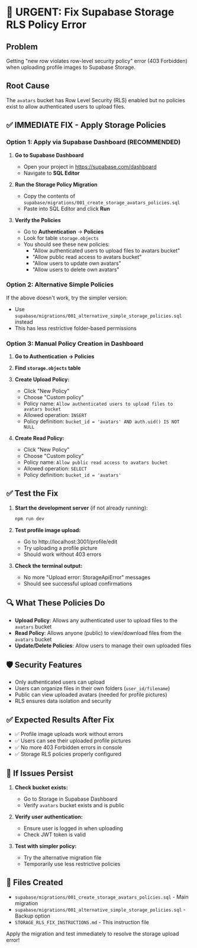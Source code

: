 # 🚨 URGENT: Fix Supabase Storage RLS Policy Error

## Problem
Getting "new row violates row-level security policy" error (403 Forbidden) when uploading profile images to Supabase Storage.

## Root Cause
The `avatars` bucket has Row Level Security (RLS) enabled but no policies exist to allow authenticated users to upload files.

## ✅ IMMEDIATE FIX - Apply Storage Policies

### Option 1: Apply via Supabase Dashboard (RECOMMENDED)

1. **Go to Supabase Dashboard**
   - Open your project in https://supabase.com/dashboard
   - Navigate to **SQL Editor**

2. **Run the Storage Policy Migration**
   - Copy the contents of `supabase/migrations/001_create_storage_avatars_policies.sql`
   - Paste into SQL Editor and click **Run**

3. **Verify the Policies**
   - Go to **Authentication** → **Policies**
   - Look for table `storage.objects`
   - You should see these new policies:
     - "Allow authenticated users to upload files to avatars bucket"
     - "Allow public read access to avatars bucket"
     - "Allow users to update own avatars"
     - "Allow users to delete own avatars"

### Option 2: Alternative Simple Policies

If the above doesn't work, try the simpler version:
- Use `supabase/migrations/001_alternative_simple_storage_policies.sql` instead
- This has less restrictive folder-based permissions

### Option 3: Manual Policy Creation in Dashboard

1. **Go to Authentication → Policies**
2. **Find `storage.objects` table**
3. **Create Upload Policy:**
   - Click "New Policy"
   - Choose "Custom policy"
   - Policy name: `Allow authenticated users to upload files to avatars bucket`
   - Allowed operation: `INSERT`
   - Policy definition: `bucket_id = 'avatars' AND auth.uid() IS NOT NULL`

4. **Create Read Policy:**
   - Click "New Policy"
   - Choose "Custom policy"  
   - Policy name: `Allow public read access to avatars bucket`
   - Allowed operation: `SELECT`
   - Policy definition: `bucket_id = 'avatars'`

## ✅ Test the Fix

1. **Start the development server** (if not already running):
   ```bash
   npm run dev
   ```

2. **Test profile image upload:**
   - Go to http://localhost:3001/profile/edit
   - Try uploading a profile picture
   - Should work without 403 errors

3. **Check the terminal output:**
   - No more "Upload error: StorageApiError" messages
   - Should see successful upload confirmations

## 🔍 What These Policies Do

- **Upload Policy**: Allows any authenticated user to upload files to the `avatars` bucket
- **Read Policy**: Allows anyone (public) to view/download files from the `avatars` bucket
- **Update/Delete Policies**: Allow users to manage their own uploaded files

## 🛡️ Security Features

- Only authenticated users can upload
- Users can organize files in their own folders (`user_id/filename`)
- Public can view uploaded avatars (needed for profile pictures)
- RLS ensures data isolation and security

## ✅ Expected Results After Fix

- ✅ Profile image uploads work without errors
- ✅ Users can see their uploaded profile pictures
- ✅ No more 403 Forbidden errors in console
- ✅ Storage RLS policies properly configured

## 🚨 If Issues Persist

1. **Check bucket exists:**
   - Go to Storage in Supabase Dashboard
   - Verify `avatars` bucket exists and is public

2. **Verify user authentication:**
   - Ensure user is logged in when uploading
   - Check JWT token is valid

3. **Test with simpler policy:**
   - Try the alternative migration file
   - Temporarily use less restrictive policies

## 📁 Files Created

- `supabase/migrations/001_create_storage_avatars_policies.sql` - Main migration
- `supabase/migrations/001_alternative_simple_storage_policies.sql` - Backup option
- `STORAGE_RLS_FIX_INSTRUCTIONS.md` - This instruction file

Apply the migration and test immediately to resolve the storage upload error!
